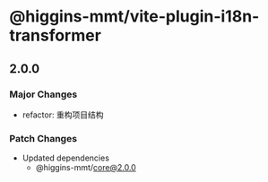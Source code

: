 # @higgins-mmt/vite-plugin-i18n-transformer

## 2.0.0

### Major Changes

- refactor: 重构项目结构

### Patch Changes

- Updated dependencies
  - @higgins-mmt/core@2.0.0
